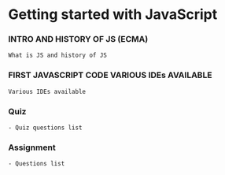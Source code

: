 # Getting started with JavaScript

### INTRO AND HISTORY OF JS (ECMA)
    What is JS and history of JS

### FIRST JAVASCRIPT CODE VARIOUS IDEs AVAILABLE
    Various IDEs available

### Quiz
    - Quiz questions list 
  

### Assignment
    - Questions list 